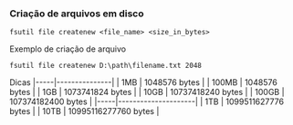 ### Criação de arquivos em disco

```batch
fsutil file createnew <file_name> <size_in_bytes>
```
Exemplo de criação de arquivo

```batch
fsutil file createnew D:\path\filename.txt 2048
```

Dicas 
|-----|---------------|
| 1MB | 1048576 bytes |
| 100MB | 1048576 bytes |
| 1GB | 1073741824 bytes |
| 10GB | 10737418240 bytes |
| 100GB | 107374182400 bytes |
|-----|---------------------|
| 1TB | 1099511627776 bytes |
| 10TB | 10995116277760 bytes |

